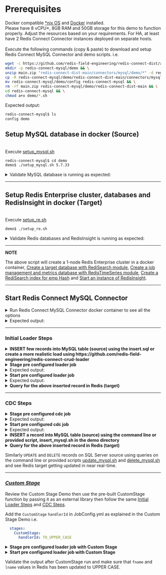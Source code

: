 # Prerequisites

Docker compatible [*nix OS](https://en.wikipedia.org/wiki/Unix-like) and [Docker](https://docs.docker.com/get-docker) installed.
<br>Please have 8 vCPU*, 8GB RAM and 50GB storage for this demo to function properly. Adjust the resources based on your requirements. For HA, at least have 2 Redis Connect Connector instances deployed on separate hosts.</br>
<br>Execute the following commands (copy & paste) to download and setup Redis Connect MySQL Connector and demo scripts.
i.e.</br>
```bash
wget -c https://github.com/redis-field-engineering/redis-connect-dist/archive/main.zip && \
mkdir -p redis-connect-mysql/demo && \
unzip main.zip "redis-connect-dist-main/connectors/mysql/demo/*" -d redis-connect-mysql/demo && \
cp -R redis-connect-mysql/demo/redis-connect-dist-main/connectors/mysql/demo/* redis-connect-mysql/demo && \
mv redis-connect-mysql/demo/config redis-connect-mysql && \
rm -rf main.zip redis-connect-mysql/demo/redis-connect-dist-main && \
cd redis-connect-mysql && \
chmod a+x demo/*.sh
```
Expected output:
```bash
redis-connect-mysql$ ls
config demo
```

## Setup MySQL database in docker (Source)

<br>Execute [setup_mysql.sh](setup_mysql.sh)</br>
```bash
redis-connect-mysql$ cd demo
demo$ ./setup_mysql.sh 5.7.33
```

<details><summary>Validate MySQL database is running as expected:</summary>
<p>

```bash
demo$ docker ps -a | grep mysql
7c0d7c0d5036        mysql:5.7.33                                 "docker-entrypoint.s…"   4 days ago          Up 4 days           0.0.0.0:3306->3306/tcp, 33060/tcp                                                                                                                                                                                                                                                                               mysql-5.7.33-virag-cdc

demo$ docker exec -i mysql-5.7.33-virag-cdc mysql -uroot -pRedis@123  <<< "SHOW VARIABLES LIKE 'log_bin';"
mysql: [Warning] Using a password on the command line interface can be insecure.
Variable_name	Value
log_bin	ON
```
</p>
</details>

---

## Setup Redis Enterprise cluster, databases and RedisInsight in docker (Target)
<br>Execute [setup_re.sh](setup_re.sh)</br>
```bash
demo$ ./setup_re.sh
```
<details><summary>Validate Redis databases and RedisInsight is running as expected:</summary>
<p>

```bash
demo$ docker ps -a | grep redislabs
8c008000ff5c        redislabs/redisinsight:latest              "bash ./docker-entry…"   2 hours ago         Up 2 hours          0.0.0.0:18001->8001/tcp                                                                                                                                                                                                                                                                                         redisinsight
8fe702a340a9        redislabs/redis:latest                     "/opt/start.sh"          2 hours ago         Up 2 hours          53/tcp, 5353/tcp, 8001/tcp, 8080/tcp, 10000-11999/tcp, 12006-19999/tcp, 0.0.0.0:18070->8070/tcp, 0.0.0.0:18443->8443/tcp, 0.0.0.0:19443->9443/tcp, 0.0.0.0:14000->12000/tcp, 0.0.0.0:14001->12001/tcp, 0.0.0.0:14002->12002/tcp, 0.0.0.0:14003->12003/tcp, 0.0.0.0:14004->12004/tcp, 0.0.0.0:14005->12005/tcp   re-node1

demo$ docker exec -it re-node1 bash -c "rladmin status"
CLUSTER NODES:
NODE:ID    ROLE     ADDRESS        EXTERNAL_ADDRESS       HOSTNAME    SHARDS   CORES         FREE_RAM              PROVISIONAL_RAM       VERSION     STATUS
*node:1    master   172.17.0.2                            re-node1    2/100    16            51.17GB/58.87GB       38.71GB/48.28GB       6.2.8-39    OK

DATABASES:
DB:ID       NAME                                   TYPE  MODULE  STATUS  SHARDS  PLACEMENT  REPLICATION  PERSISTENCE  ENDPOINT
db:1        RedisConnect-Target-db                 redis yes     active  1       dense      disabled     disabled     redis-12000.re-cluster.local:12000
db:2        RedisConnect-JobConfig-Metrics-db      redis yes     active  1       dense      disabled     disabled     redis-12001.re-cluster.local:12001

ENDPOINTS:
DB:ID        NAME                                                                       ID                          NODE           ROLE           SSL
db:1         RedisConnect-Target-db                                                     endpoint:1:1                node:1         single         No
db:2         RedisConnect-JobConfig-Metrics-db                                          endpoint:2:1                node:1         single         No

SHARDS:
DB:ID         NAME                                                        ID            NODE        ROLE        SLOTS         USED_MEMORY          STATUS
db:1          RedisConnect-Target-db                                      redis:1       node:1      master      0-16383       2.3MB                OK
db:2          RedisConnect-JobConfig-Metrics-db                           redis:2       node:1      master      0-16383       1.99MB               OK

demo$ docker exec -it re-node1 bash -c "redis-cli -p 12000 FT._LIST"
1) "idx:emp"
```
</p>
</details>

---
**NOTE**

The above script will create a 1-node Redis Enterprise cluster in a docker container, [Create a target database with RediSearch module](https://docs.redislabs.com/latest/modules/add-module-to-database/), [Create a job management and metrics database with RedisTimeSeries module](https://docs.redislabs.com/latest/modules/add-module-to-database/), [Create a RediSearch index for emp Hash](https://redislabs.com/blog/getting-started-with-redisearch-2-0/) and [Start an instance of RedisInsight](https://docs.redislabs.com/latest/ri/installing/install-docker/).

---

## Start Redis Connect MySQL Connector

<details><summary>Run Redis Connect MySQL Connector docker container to see all the options</summary>
<p>

```bash
docker run \
-it --rm --privileged=true \
--name redis-connect-mysql \
-e REDISCONNECT_LOGBACK_CONFIG=/opt/redislabs/redis-connect-mysql/config/logback.xml \
-e REDISCONNECT_CONFIG=/opt/redislabs/redis-connect-mysql/config/samples/mysql \
-e REDISCONNECT_SOURCE_USERNAME=redisconnectuser \
-e REDISCONNECT_SOURCE_PASSWORD=redisconnectpassword \
-e REDISCONNECT_JAVA_OPTIONS="-Xms256m -Xmx256m" \
-v $(pwd)/../config:/opt/redislabs/redis-connect-mysql/config \
--net host \
redislabs/redis-connect-mysql:pre-release-alpine
```

</p>
</details>

<details><summary>Expected output:</summary>
<p>

```bash
Unable to find image 'redislabs/redis-connect-mysql:pre-release-alpine' locally
pre-release-alpine: Pulling from redislabs/redis-connect-mysql
a0d0a0d46f8b: Already exists
44537f359f3a: Pull complete
9aaa9874ae7f: Pull complete
13f6c829139b: Pull complete
06add1107609: Pull complete
bfc29d6a129c: Pull complete
249c85a8a900: Pull complete
ffe4c573e59c: Pull complete
Digest: sha256:da7987fd874c50bc858b3ba2d3affde3e2f8506b7a3a5f7d42c6feb1bc9d8621
Status: Downloaded newer image for redislabs/redis-connect-mysql:pre-release-alpine
-------------------------------
Redis Connect startup script.
*******************************
Please ensure that the values of environment variables in /opt/redislabs/redis-connect-mysql/bin/redisconnect.conf are correctly mapped before executing any of the options below
*******************************
Usage: [-h|cli|stage|start]
options:
-h: Print this help message and exit.
cli: starts redis-connect-cli.
stage: clean and stage redis database with cdc or initial loader job configurations.
start: start Redis Connect instance with provided cdc or initial loader job configurations.
-------------------------------
```

</p>
</details>

-------------------------------

### Initial Loader Steps
<details><summary><b>INSERT few records into MySQL table (source) using the insert.sql or create a more realistic load using https://github.com/redis-field-engineering/redis-connect-crud-loader</b></summary>
<p>

```bash
demo$ ./insert_mysql.sh
mysql: [Warning] Using a password on the command line interface can be insecure.
count(*)
12
```
OR
```bash
redis-connect-crud-loader/bin$ ./start.sh crudloader
```

</p>
</details>

<details><summary><b>Stage pre configured loader job</b></summary>
<p>

```bash
docker run \
-it --rm --privileged=true \
--name redis-connect-mysql \
-e REDISCONNECT_LOGBACK_CONFIG=/opt/redislabs/redis-connect-mysql/config/logback.xml \
-e REDISCONNECT_CONFIG=/opt/redislabs/redis-connect-mysql/config/samples/loader \
-e REDISCONNECT_SOURCE_USERNAME=root \
-e REDISCONNECT_SOURCE_PASSWORD=Redis@123 \
-e REDISCONNECT_JAVA_OPTIONS="-Xms256m -Xmx256m" \
-v $(pwd)/../config:/opt/redislabs/redis-connect-mysql/config \
--net host \
redislabs/redis-connect-mysql:pre-release-alpine stage
```

</p>
</details>

<details><summary>Expected output:</summary>
<p>

```bash
-------------------------------
Staging Redis Connect redis-connect-mysql v0.4.0.7 job using Java 11.0.13 on virag-cdc started by root in /opt/redislabs/redis-connect-mysql/bin
Loading Redis Connect redis-connect-mysql Configurations from /opt/redislabs/redis-connect-mysql/config/samples/loader
04:20:11,322 |-INFO in ch.qos.logback.classic.LoggerContext[default] - Found resource [/opt/redislabs/redis-connect-mysql/config/logback.xml] at [file:/opt/redislabs/redis-connect-mysql/config/logback.xml]
04:20:11,498 |-INFO in ch.qos.logback.classic.joran.action.ConfigurationAction - Will scan for changes in [file:/opt/redislabs/redis-connect-mysql/config/logback.xml]
....
....
04:20:11.584 [main] INFO  startup - ##################################################################
04:20:11.586 [main] INFO  startup -
04:20:11.587 [main] INFO  startup - REDIS CONNECT SETUP CLEAN - Deletes metadata related to Redis Connect from Job Management Database

04:20:11.587 [main] INFO  startup -
04:20:11.587 [main] INFO  startup - ##################################################################
....
....
04:20:13.910 [main] INFO  startup - ##################################################################
04:20:13.912 [main] INFO  startup -
04:20:13.913 [main] INFO  startup - REDIS CONNECT SETUP CREATE - Seed metadata related to Redis Connect to Job Management Database
04:20:13.913 [main] INFO  startup -
04:20:13.913 [main] INFO  startup - ##################################################################
04:20:14.639 [main] INFO  startup - Instance: 99@virag-cdc will attempt Job Management Database (Redis) with all the configurations and scripts, if applicable, needed to execute jobs
04:20:15.375 [main] INFO  startup - Instance: 99@virag-cdc successfully established Redis connection for INIT service
04:20:15.377 [main] INFO  startup - Instance: 99@virag-cdc successfully created Job Claim Assignment Stream and Consumer Group
04:20:15.391 [main] INFO  startup - Instance: 99@virag-cdc successfully seeded Job related metadata
04:20:15.392 [main] INFO  startup - Instance: 99@virag-cdc successfully seeded Metrics related metadata
04:20:15.392 [main] INFO  startup - Instance: 99@virag-cdc successfully staged Job Management Database (Redis) with all the configurations and scripts, if applicable, needed to execute jobs
-------------------------------
```

</p>
</details>

<details><summary><b>Start pre configured loader job</b></summary>
<p>

```bash
docker run \
-it --rm --privileged=true \
--name redis-connect-mysql \
-e REDISCONNECT_LOGBACK_CONFIG=/opt/redislabs/redis-connect-mysql/config/logback.xml \
-e REDISCONNECT_CONFIG=/opt/redislabs/redis-connect-mysql/config/samples/loader \
-e REDISCONNECT_REST_API_ENABLED=false \
-e REDISCONNECT_REST_API_PORT=8282 \
-e REDISCONNECT_SOURCE_USERNAME=root \
-e REDISCONNECT_SOURCE_PASSWORD=Redis@123 \
-e REDISCONNECT_JAVA_OPTIONS="-Xms256m -Xmx1g" \
-v $(pwd)/../config:/opt/redislabs/redis-connect-mysql/config \
--net host \
redislabs/redis-connect-mysql:pre-release-alpine start
```

</p>
</details>

<details><summary>Expected output:</summary>
<p>

```bash

```

</p>
</details>

<details><summary><b>Query for the above inserted record in Redis (target)</b></summary>
<p>

```bash
demo$ sudo docker exec -it re-node1 bash -c 'redis-cli -p 12000 ft.search idx:emp "*"'
```

</p>
</details>

-------------------------------

### CDC Steps
<details><summary><b>Stage pre configured cdc job</b></summary>
<p>

```bash
docker run \
-it --rm --privileged=true \
--name redis-connect-mysql \
-e REDISCONNECT_LOGBACK_CONFIG=/opt/redislabs/redis-connect-mysql/config/logback.xml \
-e REDISCONNECT_CONFIG=/opt/redislabs/redis-connect-mysql/config/samples/mysql \
-e REDISCONNECT_SOURCE_USERNAME=redisconnectuser \
-e REDISCONNECT_SOURCE_PASSWORD=redisconnectpassword \
-e REDISCONNECT_JAVA_OPTIONS="-Xms256m -Xmx256m" \
-v $(pwd)/../config:/opt/redislabs/redis-connect-mysql/config \
--net host \
redislabs/redis-connect-mysql:pre-release-alpine stage
```

</p>
</details>

<details><summary>Expected output:</summary>
<p>

```bash
-------------------------------
Staging Redis Connect redis-connect-mysql v0.4.0.7 job using Java 11.0.13 on virag-cdc started by root in /opt/redislabs/redis-connect-mysql/bin
Loading Redis Connect redis-connect-mysql Configurations from /opt/redislabs/redis-connect-mysql/config/samples/mysql

06:37:36,477 |-INFO in ch.qos.logback.classic.LoggerContext[default] - Found resource [/opt/redislabs/redis-connect-mysql/config/logback.xml] at [file:/opt/redislabs/redis-connect-mysql/config/logback.xml]
....
....
06:37:36.727 [main] INFO  startup - ##################################################################
06:37:36.730 [main] INFO  startup -
06:37:36.730 [main] INFO  startup - REDIS CONNECT SETUP CLEAN - Deletes metadata related to Redis Connect from Job Management Database

06:37:36.730 [main] INFO  startup -
06:37:36.730 [main] INFO  startup - ##################################################################
....
....
06:37:39.104 [main] INFO  startup - ##################################################################
06:37:39.106 [main] INFO  startup -
06:37:39.106 [main] INFO  startup - REDIS CONNECT SETUP CREATE - Seed metadata related to Redis Connect to Job Management Database
06:37:39.106 [main] INFO  startup -
06:37:39.106 [main] INFO  startup - ##################################################################
06:37:39.841 [main] INFO  startup - Instance: 99@virag-cdc will attempt Job Management Database (Redis) with all the configurations and scripts, if applicable, needed to execute jobs
06:37:40.591 [main] INFO  startup - Instance: 99@virag-cdc successfully established Redis connection for INIT service
06:37:40.593 [main] INFO  startup - Instance: 99@virag-cdc successfully created Job Claim Assignment Stream and Consumer Group
06:37:40.607 [main] INFO  startup - Instance: 99@virag-cdc successfully seeded Job related metadata
06:37:40.755 [main] ERROR startup - Key - RedisConnect:emp:C:Throughput already exists
06:37:40.756 [main] ERROR startup - Key - RedisConnect:emp:U:Throughput already exists
06:37:40.757 [main] ERROR startup - Key - RedisConnect:emp:D:Throughput already exists
06:37:40.759 [main] ERROR startup - Key - RedisConnect:emp:Latency already exists
06:37:40.769 [main] INFO  startup - Instance: 99@virag-cdc successfully seeded Metrics related metadata
06:37:40.769 [main] INFO  startup - Instance: 99@virag-cdc successfully staged Job Management Database (Redis) with all the configurations and scripts, if applicable, needed to execute jobs
-------------------------------
```

</p>
</details>

<details><summary><b>Start pre configured cdc job</b></summary>
<p>

```bash
docker run \
-it --rm --privileged=true \
--name redis-connect-mysql \
-e REDISCONNECT_LOGBACK_CONFIG=/opt/redislabs/redis-connect-mysql/config/logback.xml \
-e REDISCONNECT_CONFIG=/opt/redislabs/redis-connect-mysql/config/samples/mysql \
-e REDISCONNECT_REST_API_ENABLED=true \
-e REDISCONNECT_REST_API_PORT=8282 \
-e REDISCONNECT_SOURCE_USERNAME=redisconnectuser \
-e REDISCONNECT_SOURCE_PASSWORD=redisconnectpassword \
-e REDISCONNECT_JAVA_OPTIONS="-Xms256m -Xmx1g" \
-v $(pwd)/../config:/opt/redislabs/redis-connect-mysql/config \
--net host \
redislabs/redis-connect-mysql:pre-release-alpine start
```

</p>
</details>

<details><summary>Expected output:</summary>
<p>

```bash
-------------------------------
Starting Redis Connect redis-connect-mysql v0.4.0.7 instance using Java 11.0.13 on virag-cdc started by root in /opt/redislabs/redis-connect-mysql/bin
Loading Redis Connect redis-connect-mysql Configurations from /opt/redislabs/redis-connect-mysql/config/samples/mysql
06:37:51,779 |-INFO in ch.qos.logback.classic.LoggerContext[default] - Found resource [/opt/redislabs/redis-connect-mysql/config/logback.xml] at [file:/opt/redislabs/redis-connect-mysql/config/logback.xml]
....
....
06:37:52.098 [main] INFO  startup -
06:37:52.103 [main] INFO  startup -  /$$$$$$$                  /$$ /$$                  /$$$$$$                                                      /$$
06:37:52.103 [main] INFO  startup - | $$__  $$                | $$|__/                 /$$__  $$                                                    | $$
06:37:52.104 [main] INFO  startup - | $$  \ $$  /$$$$$$   /$$$$$$$ /$$  /$$$$$$$      | $$  \__/  /$$$$$$  /$$$$$$$  /$$$$$$$   /$$$$$$   /$$$$$$$ /$$$$$$
06:37:52.104 [main] INFO  startup - | $$$$$$$/ /$$__  $$ /$$__  $$| $$ /$$_____/      | $$       /$$__  $$| $$__  $$| $$__  $$ /$$__  $$ /$$_____/|_  $$_/
06:37:52.104 [main] INFO  startup - | $$__  $$| $$$$$$$$| $$  | $$| $$|  $$$$$$       | $$      | $$  \ $$| $$  \ $$| $$  \ $$| $$$$$$$$| $$        | $$
06:37:52.105 [main] INFO  startup - | $$  \ $$| $$_____/| $$  | $$| $$ \____  $$      | $$    $$| $$  | $$| $$  | $$| $$  | $$| $$_____/| $$        | $$ /$$
06:37:52.105 [main] INFO  startup - | $$  | $$|  $$$$$$$|  $$$$$$$| $$ /$$$$$$$/      |  $$$$$$/|  $$$$$$/| $$  | $$| $$  | $$|  $$$$$$$|  $$$$$$$  |  $$$$/
06:37:52.105 [main] INFO  startup - |__/  |__/ \_______/ \_______/|__/|_______/        \______/  \______/ |__/  |__/|__/  |__/ \_______/ \_______/   \___/
06:37:52.105 [main] INFO  startup -
06:37:52.105 [main] INFO  startup - ##################################################################
06:37:52.105 [main] INFO  startup -
06:37:52.105 [main] INFO  startup - Initializing Redis Connect Instance
06:37:52.106 [main] INFO  startup -
06:37:52.106 [main] INFO  startup - ##################################################################
....
....
06:38:08.788 [JobManager-1] INFO  startup - Instance: 30@virag-cdc successfully established Redis connection for HeartbeatManager service
06:38:08.788 [JobManager-1] INFO  startup - Instance: 30@virag-cdc was successfully elected Redis Connect cluster leader
06:38:18.858 [JobManager-1] INFO  startup - Getting instance of EventHandler for : REDIS_HASH_WRITER
06:38:18.890 [JobManager-1] INFO  startup - Instance: 30@virag-cdc successfully established Redis connection for RedisConnectorEventHandler service
06:38:18.893 [JobManager-1] INFO  startup - Getting instance of EventHandler for : REDIS_HASH_CHECKPOINT_WRITER
06:38:18.894 [JobManager-1] WARN  startup - metricsKey not set - Metrics collection will be disabled
06:38:18.912 [JobManager-1] INFO  startup - Instance: 30@virag-cdc successfully established Redis connection for RedisCheckpointReader service
06:38:18.925 [JobManager-1] INFO  redisconnect - Reading Mapper Config from : /opt/redislabs/redis-connect-mysql/config/samples/mysql/mappers
06:38:18.940 [JobManager-1] INFO  redisconnect - Loaded Config for : RedisConnect.emp
06:38:19.469 [JobManager-1] INFO  i.d.connector.common.BaseSourceTask - Starting MySqlConnectorTask with configuration:
....
....
```

</p>
</details>

<details><summary><b>INSERT a record into MySQL table (source) using the command line or provided script, insert_mysql.sh in the demo directory</b></summary>
<p>

```bash
sudo docker exec -it mysql-5.7.33-virag-cdc bash -c "mysql -uroot -pRedis@123 RedisConnect"

mysql> insert into emp values(1002, 'Virag', 'Tripathi', 'SA', 1, '2018-08-06 00:00:00.000', '2000', '10', 1);
Query OK, 1 row affected (0.00 sec)
mysql> quit
Bye
```

</p>
</details>

<details><summary><b>Query for the above inserted record in Redis (target)</b></summary>
<p>

```bash
sudo docker exec -it re-node1 bash -c 'redis-cli -p 12000 ft.search idx:emp "@EmployeeNumber:[1000 1002]"'
```

</p>
</details>

Similarly `UPDATE` and `DELETE` records on SQL Server source using queries on the command line or provided scripts [update_mysql.sh](update_mysql.sh) and [delete_mysql.sh](delete_mysql.sh) and see Redis target getting updated in near real-time.

-------------------------------

### [_Custom Stage_](https://github.com/redis-field-engineering/redis-connect-custom-stage-demo)

Review the Custom Stage Demo then use the pre-built CustomStage function by passing it as an external library then follow the same [Initial Loader Steps](#initial-loader-steps) and [CDC Steps](#cdc-steps).

Add the `CustomStage` `handlerId` in JobConfig.yml as explained in the Custom Stage Demo i.e.
```yml
  stages:
    CustomStage:
      handlerId: TO_UPPER_CASE
```
<details><summary><b>Stage pre configured loader job with Custom Stage</b></summary>
<p>

```bash
docker run \
-it --rm --privileged=true \
--name redis-connect-mysql \
-e REDISCONNECT_LOGBACK_CONFIG=/opt/redislabs/redis-connect-mysql/config/logback.xml \
-e REDISCONNECT_CONFIG=/opt/redislabs/redis-connect-mysql/config/samples/loader \
-e REDISCONNECT_SOURCE_USERNAME=root \
-e REDISCONNECT_SOURCE_PASSWORD=Redis@123 \
-e REDISCONNECT_JAVA_OPTIONS="-Xms256m -Xmx256m" \
-v $(pwd)/../config:/opt/redislabs/redis-connect-mysql/config \
-v $(pwd)/../extlib:/opt/redislabs/redis-connect-mysql/extlib \
--net host \
redislabs/redis-connect-mysql:pre-release-alpine stage
```

</p>
</details>

<details><summary><b>Start pre configured loader job with Custom Stage</b></summary>
<p>

```bash
docker run \
-it --rm --privileged=true \
--name redis-connect-mysql \
-e REDISCONNECT_LOGBACK_CONFIG=/opt/redislabs/redis-connect-mysql/config/logback.xml \
-e REDISCONNECT_CONFIG=/opt/redislabs/redis-connect-mysql/config/samples/loader \
-e REDISCONNECT_REST_API_ENABLED=false \
-e REDISCONNECT_REST_API_PORT=8282 \
-e REDISCONNECT_SOURCE_USERNAME=sa \
-e REDISCONNECT_SOURCE_PASSWORD=Redis@123 \
-e REDISCONNECT_JAVA_OPTIONS="-Xms256m -Xmx1g" \
-v $(pwd)/../config:/opt/redislabs/redis-connect-mysql/config \
-v $(pwd)/../extlib:/opt/redislabs/redis-connect-mysql/extlib \
--net host \
redislabs/redis-connect-mysql:pre-release-alpine start
```

</p>
</details>

Validate the output after CustomStage run and make sure that `fname` and `lname` values in Redis has been updated to UPPER CASE.

